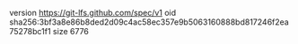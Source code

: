 version https://git-lfs.github.com/spec/v1
oid sha256:3bf3a8e86b8ded2d09c4ac58ec357e9b5063160888bd817246f2ea75278bc1f1
size 6776
